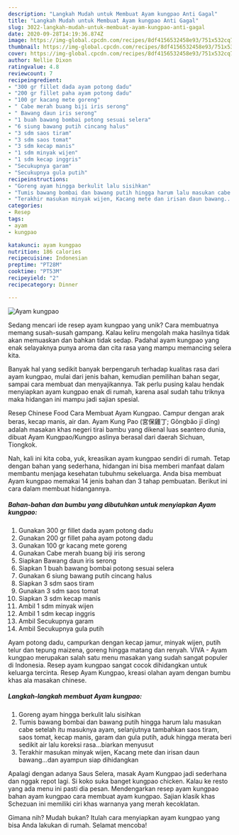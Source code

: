 ```yaml
---
description: "Langkah Mudah untuk Membuat Ayam kungpao Anti Gagal"
title: "Langkah Mudah untuk Membuat Ayam kungpao Anti Gagal"
slug: 3022-langkah-mudah-untuk-membuat-ayam-kungpao-anti-gagal
date: 2020-09-28T14:19:36.874Z
image: https://img-global.cpcdn.com/recipes/8df4156532458e93/751x532cq70/ayam-kungpao-foto-resep-utama.jpg
thumbnail: https://img-global.cpcdn.com/recipes/8df4156532458e93/751x532cq70/ayam-kungpao-foto-resep-utama.jpg
cover: https://img-global.cpcdn.com/recipes/8df4156532458e93/751x532cq70/ayam-kungpao-foto-resep-utama.jpg
author: Nellie Dixon
ratingvalue: 4.8
reviewcount: 7
recipeingredient:
- "300 gr fillet dada ayam potong dadu"
- "200 gr fillet paha ayam potong dadu"
- "100 gr kacang mete goreng"
- " Cabe merah buang biji iris serong"
- " Bawang daun iris serong"
- "1 buah bawang bombai potong sesuai selera"
- "6 siung bawang putih cincang halus"
- "3 sdm saos tiram"
- "3 sdm saos tomat"
- "3 sdm kecap manis"
- "1 sdm minyak wijen"
- "1 sdm kecap inggris"
- "Secukupnya garam"
- "Secukupnya gula putih"
recipeinstructions:
- "Goreng ayam hingga berkulit lalu sisihkan"
- "Tumis bawang bombai dan bawang putih hingga harum lalu masukan cabe setelah itu masuknya ayam, selanjutnya tambahkan saos tiram, saos tomat, kecap manis, garam dan gula putih, aduk hingga merata beri sedikit air lalu koreksi rasa...biarkan menyusut"
- "Terakhir masukan minyak wijen, Kacang mete dan irisan daun bawang...dan ayampun siap dihidangkan"
categories:
- Resep
tags:
- ayam
- kungpao

katakunci: ayam kungpao 
nutrition: 186 calories
recipecuisine: Indonesian
preptime: "PT28M"
cooktime: "PT53M"
recipeyield: "2"
recipecategory: Dinner

---
```



![Ayam kungpao](https://img-global.cpcdn.com/recipes/8df4156532458e93/751x532cq70/ayam-kungpao-foto-resep-utama.jpg)

Sedang mencari ide resep ayam kungpao yang unik? Cara membuatnya memang susah-susah gampang. Kalau keliru mengolah maka hasilnya tidak akan memuaskan dan bahkan tidak sedap. Padahal ayam kungpao yang enak selayaknya punya aroma dan cita rasa yang mampu memancing selera kita.

Banyak hal yang sedikit banyak berpengaruh terhadap kualitas rasa dari ayam kungpao, mulai dari jenis bahan, kemudian pemilihan bahan segar, sampai cara membuat dan menyajikannya. Tak perlu pusing kalau hendak menyiapkan ayam kungpao enak di rumah, karena asal sudah tahu triknya maka hidangan ini mampu jadi sajian spesial.

Resep Chinese Food Cara Membuat Ayam Kungpao. Campur dengan arak beras, kecap manis, air dan. Ayam Kung Pao (宮保雞丁; Gōngbǎo jī dīng) adalah masakan khas negeri tirai bambu yang dikenal luas seantero dunia, dibuat Ayam Kungpao/Kungpo aslinya berasal dari daerah Sichuan, Tiongkok.


Nah, kali ini kita coba, yuk, kreasikan ayam kungpao sendiri di rumah. Tetap dengan bahan yang sederhana, hidangan ini bisa memberi manfaat dalam membantu menjaga kesehatan tubuhmu sekeluarga. Anda bisa membuat Ayam kungpao memakai 14 jenis bahan dan 3 tahap pembuatan. Berikut ini cara dalam membuat hidangannya.

<!--inarticleads1-->

##### Bahan-bahan dan bumbu yang dibutuhkan untuk menyiapkan Ayam kungpao:

1. Gunakan 300 gr fillet dada ayam potong dadu
1. Gunakan 200 gr fillet paha ayam potong dadu
1. Gunakan 100 gr kacang mete goreng
1. Gunakan  Cabe merah buang biji iris serong
1. Siapkan  Bawang daun iris serong
1. Siapkan 1 buah bawang bombai potong sesuai selera
1. Gunakan 6 siung bawang putih cincang halus
1. Siapkan 3 sdm saos tiram
1. Gunakan 3 sdm saos tomat
1. Siapkan 3 sdm kecap manis
1. Ambil 1 sdm minyak wijen
1. Ambil 1 sdm kecap inggris
1. Ambil Secukupnya garam
1. Ambil Secukupnya gula putih


Ayam potong dadu, campurkan dengan kecap jamur, minyak wijen, putih telur dan tepung maizena, goreng hingga matang dan renyah. VIVA - Ayam kungpao merupakan salah satu menu masakan yang sudah sangat populer di Indonesia. Resep ayam kungpao sangat cocok dihidangkan untuk keluarga tercinta. Resep Ayam Kungpao, kreasi olahan ayam dengan bumbu khas ala masakan chinese. 

<!--inarticleads2-->

##### Langkah-langkah membuat Ayam kungpao:

1. Goreng ayam hingga berkulit lalu sisihkan
1. Tumis bawang bombai dan bawang putih hingga harum lalu masukan cabe setelah itu masuknya ayam, selanjutnya tambahkan saos tiram, saos tomat, kecap manis, garam dan gula putih, aduk hingga merata beri sedikit air lalu koreksi rasa...biarkan menyusut
1. Terakhir masukan minyak wijen, Kacang mete dan irisan daun bawang...dan ayampun siap dihidangkan


Apalagi dengan adanya Saus Selera, masak Ayam Kungpao jadi sederhana dan nggak repot lagi. Si koko suka banget kungpao chicken. Kalau ke resto yang ada menu ini pasti dia pesan. Mendengarkan resep ayam kungpao bahan ayam kungpao cara membuat ayam kungpao. Sajian klasik khas Schezuan ini memiliki ciri khas warnanya yang merah kecoklatan. 

Gimana nih? Mudah bukan? Itulah cara menyiapkan ayam kungpao yang bisa Anda lakukan di rumah. Selamat mencoba!
